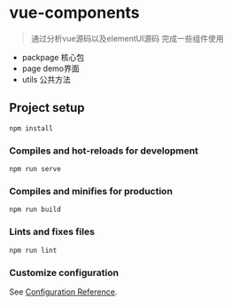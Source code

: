 # vue-components
> 通过分析vue源码以及elementUI源码 完成一些组件使用
- packpage 核心包
- page demo界面
- utils 公共方法

## Project setup
```
npm install
```

### Compiles and hot-reloads for development
```
npm run serve
```

### Compiles and minifies for production
```
npm run build
```

### Lints and fixes files
```
npm run lint
```

### Customize configuration
See [Configuration Reference](https://cli.vuejs.org/config/).
